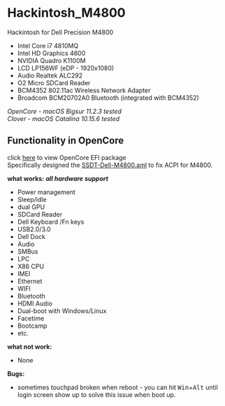 # Hackintosh_M4800
Hackintosh for Dell Precision M4800

* Intel Core i7 4810MQ
* Intel HD Graphics 4600
* NVIDIA Quadro K1100M
* LCD LP156WF (eDP - 1920x1080)
* Audio Realtek ALC292
* O2 Micro SDCard Reader
* BCM4352 802.11ac Wireless Network Adapter
* Broadcom BCM20702A0 Bluetooth (integrated with BCM4352)

*OpenCore - macOS Bigsur 11.2.3  tested* \
*Clover - macOS Catalina 10.15.6 tested*

## Functionality in OpenCore
click [here](https://github.com/badfellow/Hackintosh_M4800/tree/master/OpenCore) to view OpenCore EFI package \
Specifically designed the [SSDT-Dell-M4800.aml](https://github.com/badfellow/Hackintosh_M4800/raw/master/OpenCore/EFI/OC/ACPI/SSDT-Dell-M4800.aml) to fix ACPI for M4800. 

**what works:**
***all hardware support***
* Power management
* Sleep/idle
* dual GPU
* SDCard Reader
* Dell Keyboard /Fn keys
* USB2.0/3.0
* Dell Dock
* Audio
* SMBus
* LPC
* X86 CPU
* IMEI
* Ethernet
* WIFI
* Bluetooth
* HDMI Audio
* Dual-boot with Windows/Linux
* Facetime
* Bootcamp
* etc.

**what not work:**
* None

**Bugs:**
* sometimes touchpad broken when reboot - you can hit <kbd>Win</kbd>+<kbd>Alt</kbd> until login screen show up to solve this issue when boot up. 
